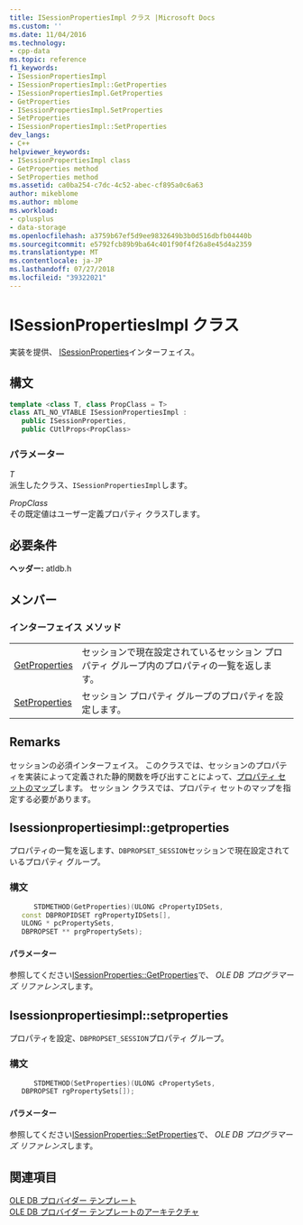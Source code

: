 ```yaml
---
title: ISessionPropertiesImpl クラス |Microsoft Docs
ms.custom: ''
ms.date: 11/04/2016
ms.technology:
- cpp-data
ms.topic: reference
f1_keywords:
- ISessionPropertiesImpl
- ISessionPropertiesImpl::GetProperties
- ISessionPropertiesImpl.GetProperties
- GetProperties
- ISessionPropertiesImpl.SetProperties
- SetProperties
- ISessionPropertiesImpl::SetProperties
dev_langs:
- C++
helpviewer_keywords:
- ISessionPropertiesImpl class
- GetProperties method
- SetProperties method
ms.assetid: ca0ba254-c7dc-4c52-abec-cf895a0c6a63
author: mikeblome
ms.author: mblome
ms.workload:
- cplusplus
- data-storage
ms.openlocfilehash: a3759b67ef5d9ee9832649b3b0d516dbfb04440b
ms.sourcegitcommit: e5792fcb89b9ba64c401f90f4f26a8e45d4a2359
ms.translationtype: MT
ms.contentlocale: ja-JP
ms.lasthandoff: 07/27/2018
ms.locfileid: "39322021"
---
```

# <a name="isessionpropertiesimpl-class"></a>ISessionPropertiesImpl クラス
実装を提供、 [ISessionProperties](https://msdn.microsoft.com/library/ms713721.aspx)インターフェイス。  
  
## <a name="syntax"></a>構文

```cpp
template <class T, class PropClass = T>  
class ATL_NO_VTABLE ISessionPropertiesImpl :  
   public ISessionProperties,    
   public CUtlProps<PropClass>  
```  
  
### <a name="parameters"></a>パラメーター  
 *T*  
 派生したクラス、`ISessionPropertiesImpl`します。  
  
 *PropClass*  
 その既定値はユーザー定義プロパティ クラス*T*します。  

## <a name="requirements"></a>必要条件  
 **ヘッダー:** atldb.h  
  
## <a name="members"></a>メンバー  
  
### <a name="interface-methods"></a>インターフェイス メソッド  
  
|||  
|-|-|  
|[GetProperties](#getproperties)|セッションで現在設定されているセッション プロパティ グループ内のプロパティの一覧を返します。|  
|[SetProperties](#setproperties)|セッション プロパティ グループのプロパティを設定します。|  
  
## <a name="remarks"></a>Remarks  
 セッションの必須インターフェイス。 このクラスでは、セッションのプロパティを実装によって定義された静的関数を呼び出すことによって、[プロパティ セットのマップ](../../data/oledb/begin-propset-map.md)します。 セッション クラスでは、プロパティ セットのマップを指定する必要があります。  
  
## <a name="getproperties"></a> Isessionpropertiesimpl::getproperties
プロパティの一覧を返します、`DBPROPSET_SESSION`セッションで現在設定されているプロパティ グループ。  
  
### <a name="syntax"></a>構文  
  
```cpp
      STDMETHOD(GetProperties)(ULONG cPropertyIDSets,   
   const DBPROPIDSET rgPropertyIDSets[],   
   ULONG * pcPropertySets,   
   DBPROPSET ** prgPropertySets);  
```  
  
#### <a name="parameters"></a>パラメーター  
 参照してください[ISessionProperties::GetProperties](https://msdn.microsoft.com/library/ms723643.aspx)で、 *OLE DB プログラマーズ リファレンス*します。 

## <a name="setproperties"></a> Isessionpropertiesimpl::setproperties
プロパティを設定、`DBPROPSET_SESSION`プロパティ グループ。  
  
### <a name="syntax"></a>構文  
  
```cpp
      STDMETHOD(SetProperties)(ULONG cPropertySets,   
   DBPROPSET rgPropertySets[]);  
```  
  
#### <a name="parameters"></a>パラメーター  
 参照してください[ISessionProperties::SetProperties](https://msdn.microsoft.com/library/ms714405.aspx)で、 *OLE DB プログラマーズ リファレンス*します。  
  
## <a name="see-also"></a>関連項目  
 [OLE DB プロバイダー テンプレート](../../data/oledb/ole-db-provider-templates-cpp.md)   
 [OLE DB プロバイダー テンプレートのアーキテクチャ](../../data/oledb/ole-db-provider-template-architecture.md)
